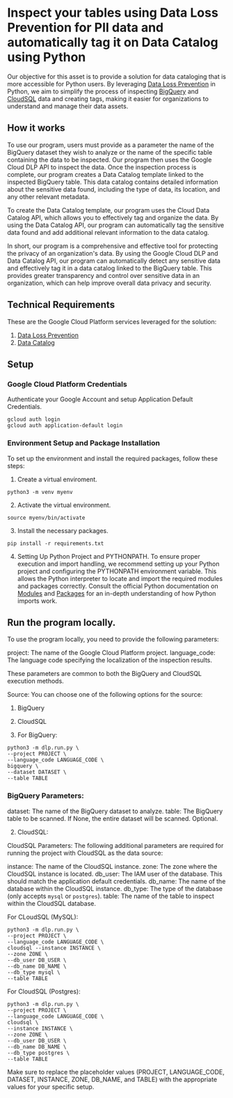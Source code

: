 # Inspect your tables using Data Loss Prevention for PII data and automatically tag it on Data Catalog using Python #

Our objective for this asset is to provide a solution for data cataloging that is more accessible for Python users. By leveraging [Data Loss Prevention](https://cloud.google.com/dlp) in Python, we aim to simplify the process of inspecting [BigQuery](https://cloud.google.com/bigquery) and [CloudSQL](https://cloud.google.com/sql) data and creating tags, making it easier for organizations to understand and manage their data assets.

## How it works ##

To use our program, users must provide as a parameter the name of the BigQuery dataset they wish to analyze or the name of the specific table containing the data to be inspected. Our program then uses the Google Cloud DLP API to inspect the data. Once the inspection process is complete, our program creates a Data Catalog template linked to the inspected BigQuery table. This data catalog contains detailed information about the sensitive data found, including the type of data, its location, and any other relevant metadata.

To create the Data Catalog template, our program uses the Cloud Data Catalog API, which allows you to effectively tag and organize the data. By using the Data Catalog API, our program can automatically tag the sensitive data found and add additional relevant information to the data catalog.

In short, our program is a comprehensive and effective tool for protecting the privacy of an organization's data. By using the Google Cloud DLP and Data Catalog API, our program can automatically detect any sensitive data and effectively tag it in a data catalog linked to the BigQuery table. This provides greater transparency and control over sensitive data in an organization, which can help improve overall data privacy and security.

## Technical Requirements ##
These are the Google Cloud Platform services leveraged for the solution:

1. <a href= "https://cloud.google.com/dlp?hl=es-419"> Data Loss Prevention</a>
2. <a href= "https://cloud.google.com/products?hl=es-419"> Data Catalog</a>

## Setup ##
### Google Cloud Platform Credentials
Authenticate your Google Account and setup Application Default Credentials.

```
gcloud auth login
gcloud auth application-default login
```
### Environment Setup and Package Installation
To set up the environment and install the required packages, follow these steps:

1. Create a virtual enviroment.

```
python3 -m venv myenv
```
2. Activate the virtual environment.

```
source myenv/bin/activate
```
3. Install the necessary packages.

```
pip install -r requirements.txt
```
4. Setting Up Python Project and PYTHONPATH.
To ensure proper execution and import handling, we recommend setting up your Python project and configuring the PYTHONPATH environment variable. This allows the Python interpreter to locate and import the required modules and packages correctly.
Consult the official Python documentation on <a href= "https://docs.python.org/3/tutorial/modules.html"> Modules</a> and <a href="https://docs.python.org/3/tutorial/modules.html#packages"> Packages</a> for an in-depth understanding of how Python imports work.

## Run the program locally.
To use the program locally, you need to provide the following parameters:

project: The name of the Google Cloud Platform project.
language_code: The language code specifying the localization of the inspection results.

These parameters are common to both the BigQuery and CloudSQL execution methods.

Source:
You can choose one of the following options for the source:
1. BigQuery
2. CloudSQL

1. For BigQuery:
```
python3 -m dlp.run.py \
--project PROJECT \
--language_code LANGUAGE_CODE \
bigquery \
--dataset DATASET \
--table TABLE
```
### BigQuery Parameters:

dataset: The name of the BigQuery dataset to analyze.
table: The BigQuery table to be scanned. If None, the entire dataset will be scanned. Optional.

2. CloudSQL:

CloudSQL Parameters:
The following additional parameters are required for running the project with CloudSQL as the data source:

instance: The name of the CloudSQL instance.
zone: The zone where the CloudSQL instance is located.
db_user: The IAM user of the database. This should match the application default credentials.
db_name: The name of the database within the CloudSQL instance.
db_type: The type of the database (only accepts `mysql` or `postgres`).
table: The name of the table to inspect within the CloudSQL database.

For CLoudSQL (MySQL):

```
python3 -m dlp.run.py \
--project PROJECT \
--language_code LANGUAGE_CODE \
cloudsql --instance INSTANCE \
--zone ZONE \
--db_user DB_USER \
--db_name DB_NAME \
--db_type mysql \
--table TABLE
```
For CloudSQL (Postgres):

```
python3 -m dlp.run.py \
--project PROJECT \
--language_code LANGUAGE_CODE \
cloudsql \
--instance INSTANCE \ 
--zone ZONE \
--db_user DB_USER \
--db_name DB_NAME \
--db_type postgres \
--table TABLE
```

Make sure to replace the placeholder values (PROJECT, LANGUAGE_CODE, DATASET, INSTANCE, ZONE, DB_NAME, and TABLE) with the appropriate values for your specific setup.
